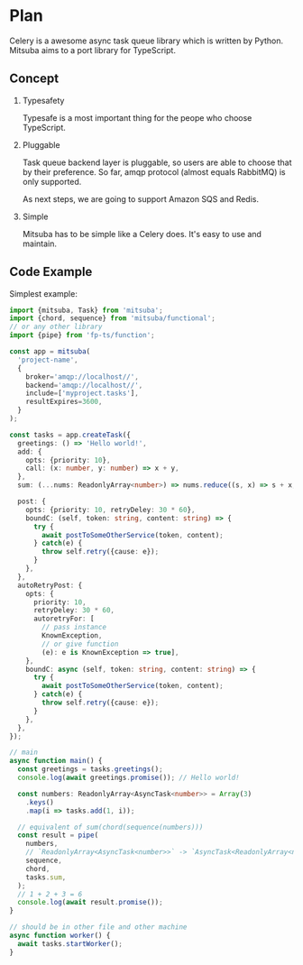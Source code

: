 # Plan

Celery is a awesome async task queue library which is written by Python.
Mitsuba aims to a port library for TypeScript.

## Concept

1. Typesafety

   Typesafe is a most important thing for the peope who choose TypeScript.

2. Pluggable

   Task queue backend layer is pluggable, so users are able to choose that by their preference.
   So far, amqp protocol (almost equals RabbitMQ) is only supported.

   As next steps, we are going to support Amazon SQS and Redis.

3. Simple

   Mitsuba has to be simple like a Celery does. It's easy to use and maintain.

## Code Example

Simplest example:

```typescript
import {mitsuba, Task} from 'mitsuba';
import {chord, sequence} from 'mitsuba/functional';
// or any other library
import {pipe} from 'fp-ts/function';

const app = mitsuba(
  'project-name',
  {
    broker='amqp://localhost//',
    backend='amqp://localhost//',
    include=['myproject.tasks'],
    resultExpires=3600,
  }
);

const tasks = app.createTask({
  greetings: () => 'Hello world!',
  add: {
    opts: {priority: 10},
    call: (x: number, y: number) => x + y,
  },
  sum: (...nums: ReadonlyArray<number>) => nums.reduce((s, x) => s + x, 0),

  post: {
    opts: {priority: 10, retryDeley: 30 * 60},
    boundC: (self, token: string, content: string) => {
      try {
        await postToSomeOtherService(token, content);
      } catch(e) {
        throw self.retry({cause: e});
      }
    },
  },
  autoRetryPost: {
    opts: {
      priority: 10,
      retryDeley: 30 * 60,
      autoretryFor: [
        // pass instance
        KnownException,
        // or give function
        (e): e is KnownException => true],
    },
    boundC: async (self, token: string, content: string) => {
      try {
        await postToSomeOtherService(token, content);
      } catch(e) {
        throw self.retry({cause: e});
      }
    },
  },
});

// main
async function main() {
  const greetings = tasks.greetings();
  console.log(await greetings.promise()); // Hello world!

  const numbers: ReadonlyArray<AsyncTask<number>> = Array(3)
    .keys()
    .map(i => tasks.add(1, i));

  // equivalent of sum(chord(sequence(numbers)))
  const result = pipe(
    numbers,
    // `ReadonlyArray<AsyncTask<number>>` -> `AsyncTask<ReadonlyArray<number>>`
    sequence,
    chord,
    tasks.sum,
  );
  // 1 + 2 + 3 = 6
  console.log(await result.promise());
}

// should be in other file and other machine
async function worker() {
  await tasks.startWorker();
}
```